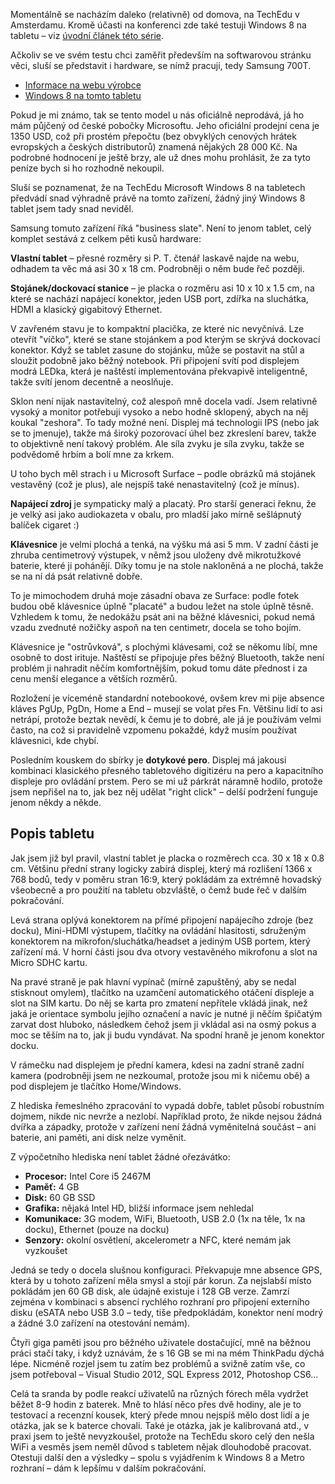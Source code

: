 <!-- dcterms:identifier = riderweblog#271 -->
<!-- dcterms:title = Týden s Windows 8 tabletem: Hardware -->
<!-- dcterms:abstract = Ačkoliv se ve svém testu chci zaměřit především na softwarovou stránku věci, sluší se představit i hardware, se nímž pracuji, tedy Samsung 700T. -->
<!-- np9:categoryId = 1 -->
<!-- x4w:category = Koně -->
<!-- np9:authorId = 1 -->
<!-- np9:authorEmail = michal.valasek@altairis.cz -->
<!-- dcterms:creator = Michal Altair Valášek -->
<!-- np9:serialId = 2 -->
<!-- x4w:serial = Týden s Windows 8 Tabletem -->
<!-- dcterms:created = 2012-06-26T23:58:07.023+02:00 -->
<!-- dcterms:date = 2012-06-26T23:45:00+02:00 -->

Momentálně se nacházím daleko (relativně) od domova, na TechEdu v Amsterdamu. Kromě účasti na konferenci zde také testuji Windows 8 na tabletu – viz [úvodní článek této série](http://www.weblog.rider.cz/articles/270-tyden-s-windows-8-tabletem-den-nula).

Ačkoliv se ve svém testu chci zaměřit především na softwarovou stránku věci, sluší se představit i hardware, se nímž pracuji, tedy Samsung 700T.

*   [Informace na webu výrobce](http://www.samsung.com/us/computer/tablet-pcs/XE700T1A-A04US)
*   [Windows 8 na tomto tabletu](http://www.samsung.com/windowspreview)

Pokud je mi známo, tak se tento model u nás oficiálně neprodává, já ho mám půjčený od české pobočky Microsoftu. Jeho oficiální prodejní cena je 1350 USD, což při prostém přepočtu (bez obvyklých cenových hrátek evropských a českých distributorů) znamená nějakých 28 000 Kč. Na podrobné hodnocení je ještě brzy, ale už dnes mohu prohlásit, že za tyto peníze bych si ho rozhodně nekoupil.

Sluší se poznamenat, že na TechEdu Microsoft Windows 8 na tabletech předvádí snad výhradně právě na tomto zařízení, žádný jiný Windows 8 tablet jsem tady snad neviděl.

Samsung tomuto zařízení říká "business slate". Není to jenom tablet, celý komplet sestává z celkem pěti kusů hardware:

**Vlastní tablet** – přesné rozměry si P. T. čtenář laskavě najde na webu, odhadem ta věc má asi 30 x 18 cm. Podrobněji o něm bude řeč později.

**Stojánek/dockovací stanice** – je placka o rozměru asi 10 x 10 x 1.5 cm, na které se nachází napájecí konektor, jeden USB port, zdířka na sluchátka, HDMI a klasický gigabitový Ethernet.

V zavřeném stavu je to kompaktní placička, ze které nic nevyčnívá. Lze otevřít "víčko", které se stane stojánkem a pod kterým se skrývá dockovací konektor. Když se tablet zasune do stojánku, může se postavit na stůl a sloužit podobně jako běžný notebook. Při připojení svítí pod displejem modrá LEDka, která je naštěstí implementována překvapivě inteligentně, takže svítí jenom decentně a neoslňuje.

Sklon není nijak nastavitelný, což alespoň mně docela vadí. Jsem relativně vysoký a monitor potřebuji vysoko a nebo hodně sklopený, abych na něj koukal "zeshora". To tady možné není. Displej má technologii IPS (nebo jak se to jmenuje), takže má široký pozorovací úhel bez zkreslení barev, takže to objektivně není takový problém. Ale síla zvyku je síla zvyku, takže se podvědomě hrbím a bolí mne za krkem.

U toho bych měl strach i u Microsoft Surface – podle obrázků má stojánek vestavěný (což je plus), ale nejspíš také nenastavitelný (což je mínus).

**Napájecí zdroj** je sympaticky malý a placatý. Pro starší generaci řeknu, že je velký asi jako audiokazeta v obalu, pro mladší jako mírně sešlápnutý balíček cigaret :)

**Klávesnice** je velmi plochá a tenká, na výšku má asi 5 mm. V zadní části je zhruba centimetrový výstupek, v němž jsou uloženy dvě mikrotužkové baterie, které ji pohánějí. Díky tomu je na stole nakloněná a ne plochá, takže se na ní dá psát relativně dobře.

To je mimochodem druhá moje zásadní obava ze Surface: podle fotek budou obě klávesnice úplně "placaté" a budou ležet na stole úplně těsně. Vzhledem k tomu, že nedokážu psát ani na běžné klávesnici, pokud nemá vzadu zvednuté nožičky aspoň na ten centimetr, docela se toho bojím.

Klávesnice je "ostrůvková", s plochými klávesami, což se někomu líbí, mne osobně to dost irituje. Naštěstí se připojuje přes běžný Bluetooth, takže není problém ji nahradit něčím komfortnějším, pokud tomu dáte přednost i za cenu menší elegance a větších rozměrů.

Rozložení je víceméně standardní notebookové, ovšem krev mi pije absence kláves PgUp, PgDn, Home a End – musejí se volat přes Fn. Většinu lidí to asi netrápí, protože beztak nevědí, k čemu je to dobré, ale já je používám velmi často, na což si pravidelně vzpomenu pokaždé, když musím používat klávesnici, kde chybí.

Posledním kouskem do sbírky je **dotykové pero**. Displej má jakousi kombinaci klasického přesného tabletového digitizéru na pero a kapacitního displeje pro ovládání prstem. Pero se mi už párkrát náramně hodilo, protože jsem nepřišel na to, jak bez něj udělat "right click" – delší podržení funguje jenom někdy a někde.

## Popis tabletu

Jak jsem již byl pravil, vlastní tablet je placka o rozměrech cca. 30 x 18 x 0.8 cm. Většinu přední strany logicky zabírá displej, který má rozlišení 1366 x 768 bodů, tedy v poměru stran 16:9, který pokládám za extrémně hovadský všeobecně a pro použití na tabletu obzvláště, o čemž bude řeč v dalším pokračování.

Levá strana oplývá konektorem na přímé připojení napájecího zdroje (bez docku), Mini-HDMI výstupem, tlačítky na ovládání hlasitosti, sdruženým konektorem na mikrofon/sluchátka/headset a jediným USB portem, který zařízení má. V horní části jsou dva otvory vestavěného mikrofonu a slot na Micro SDHC kartu. 

Na pravé straně je pak hlavní vypínač (mírně zapuštěný, aby se nedal stisknout omylem), tlačítko na uzamčení automatického otáčení displeje a slot na SIM kartu. Do něj se karta pro zmatení nepřítele vkládá jinak, než jaká je orientace symbolu jejího označení a navíc je nutné ji něčím špičatým zarvat dost hluboko, následkem čehož jsem ji vkládal asi na osmý pokus a moc se těším na to, jak ji budu vyndávat. Na spodní hraně je jenom konektor docku.

V rámečku nad displejem je přední kamera, kdesi na zadní straně zadní kamera (podrobněji jsem ne nezkoumal, protože jsou mi k ničemu obě) a pod displejem je tlačítko Home/Windows.

Z hlediska řemeslného zpracování to vypadá dobře, tablet působí robustním dojmem, nikde nic nevrže a nezlobí. Například proto, že nikde nejsou žádná dvířka a západky, protože v zařízení není žádná vyměnitelná součást – ani baterie, ani paměti, ani disk nelze vyměnit.

Z výpočetního hlediska není tablet žádné ořezávátko:

*   **Procesor:** Intel Core i5 2467M
*   **Paměť:** 4 GB
*   **Disk:** 60 GB SSD
*   **Grafika:** nějaká Intel HD, bližší informace jsem nehledal
*   **Komunikace:** 3G modem, WiFi, Bluetooth, USB 2.0 (1x na těle, 1x na docku), Ethernet (pouze na docku)
*   **Senzory:** okolní osvětlení, akcelerometr a NFC, které nemám jak vyzkoušet

Jedná se tedy o docela slušnou konfiguraci. Překvapuje mne absence GPS, která by u tohoto zařízení měla smysl a stojí pár korun. Za nejslabší místo pokládám jen 60 GB disk, ale údajně existuje i 128 GB verze. Zamrzí zejména v kombinaci s absencí rychlého rozhraní pro připojení externího disku (eSATA nebo USB 3.0 – tedy, tiše předpokládám, konektor není modrý a žádné 3.0 zařízení na otestování nemám).

Čtyři giga paměti jsou pro běžného uživatele dostačující, mně na běžnou práci stačí taky, i když uznávám, že s 16 GB se mi na mém ThinkPadu dýchá lépe. Nicméně rozjel jsem tu zatím bez problémů a svižně zatím vše, co jsem potřeboval – Visual Studio 2012, SQL Express 2012, Photoshop CS6…

Celá ta sranda by podle reakcí uživatelů na různých fórech měla vydržet běžet 8-9 hodin z baterek. Mně to hlásí něco přes dvě hodiny, ale je to testovací a recenzní kousek, který přede mnou nejspíš mělo dost lidí a je otázka, jak se k baterce chovali. Také je otázka, jak je kalibrovaná atd., v praxi jsem to ještě nevyzkoušel, protože na TechEdu skoro celý den nešla WiFi a vesměs jsem neměl důvod s tabletem nějak dlouhodobě pracovat. Otestuji další den a výsledky – spolu s vyjádřením k Windows 8 a Metro rozhraní – dám k lepšímu v dalším pokračování.